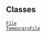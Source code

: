 ## Classes

<a href="../object/File.html#File" target="main"><code>File</code></a>  
<a href="../object/TemporaryFile.html#TemporaryFile"
target="main"><code>TemporaryFile</code></a>  
